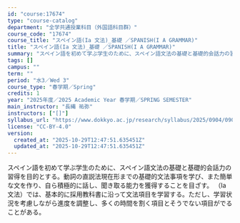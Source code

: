 ```yaml
---
id: "course:17674"
type: "course-catalog"
department: "全学共通授業科目（外国語科目群）"
course_code: "17674"
course_title: "スペイン語(Ia 文法)_基礎 ／SPANISH(I A GRAMMAR)"
title: "スペイン語(Ia 文法)_基礎 ／SPANISH(I A GRAMMAR)"
summary: "スペイン語を初めて学ぶ学生のために、スペイン語文法の基礎と基礎的会話力の習得を目的とする。動詞の直説法現在形までの基礎的文法事項を学び、また簡単な文を作り、自ら積極的に話し、聞き取る能力を獲得することを目ざす。 （Ⅰa 文法）では、基本的に…"
tags: []
campus: ""
term: ""
period: "水3／Wed 3"
course_type: "春学期／Spring"
credits: 1
year: "2025年度／2025 Academic Year 春学期／SPRING SEMESTER"
main_instructor: "長縄 祐弥"
instructors: ["[]"]
syllabus_url: "https://www.dokkyo.ac.jp/research/syllabus/2025/0904/0904_17674_ja_JP.html"
license: "CC-BY-4.0"
version:
  created_at: "2025-10-29T12:47:51.635451Z"
  updated_at: "2025-10-29T12:47:51.635451Z"
---
```

スペイン語を初めて学ぶ学生のために、スペイン語文法の基礎と基礎的会話力の習得を目的とする。動詞の直説法現在形までの基礎的文法事項を学び、また簡単な文を作り、自ら積極的に話し、聞き取る能力を獲得することを目ざす。 （Ⅰa 文法）では、基本的に採用教科書に沿って文法項目を学習する。ただし、学習状況を考慮しながら進度を調整し、多くの時間を割く項目とそうでない項目がでることがある。
